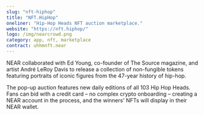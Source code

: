 ```yaml
---
slug: "nft-hiphop"
title: "NFT.HipHop"
oneliner: "Hip-Hop Heads NFT auction marketplace."
website: "https://nft.hiphop/"
logo: /img/nearcrowd.png
category: app, nft, marketplace
contract: uhhmnft.near
---
```


NEAR collaborated with Ed Young, co-founder of The Source magazine, and artist André LeRoy Davis to release a collection of non-fungible tokens featuring portraits of iconic figures from the 47-year history of hip-hop.

The pop-up auction features new daily editions of all 103 Hip Hop Heads. Fans can bid with a credit card – no complex crypto onboarding – creating a NEAR account in the process, and the winners' NFTs will display in their NEAR wallet.
